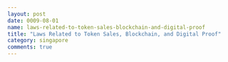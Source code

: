 ```yaml
---
layout: post
date: 0009-08-01
name: laws-related-to-token-sales-blockchain-and-digital-proof
title: "Laws Related to Token Sales, Blockchain, and Digital Proof"
category: singapore
comments: true
---
```



